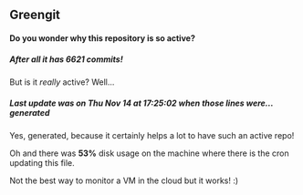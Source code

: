 ## Greengit

#### Do you wonder why this repository is so active?

##### After all it has 6621 commits!

But is it *really* active? Well...

##### Last update was on Thu Nov 14 at 17:25:02 when those lines were... generated

Yes, generated, because it certainly helps a lot to have such an active repo!

Oh and there was **53%** disk usage on the machine
where there is the cron updating this file.

Not the best way to monitor a VM in the cloud but it works! :)
